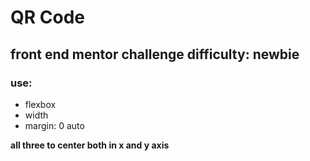 # QR Code

## front end mentor challenge difficulty: newbie

### use:

- flexbox
- width 
- margin: 0 auto

**all three to center both in x and y axis**
